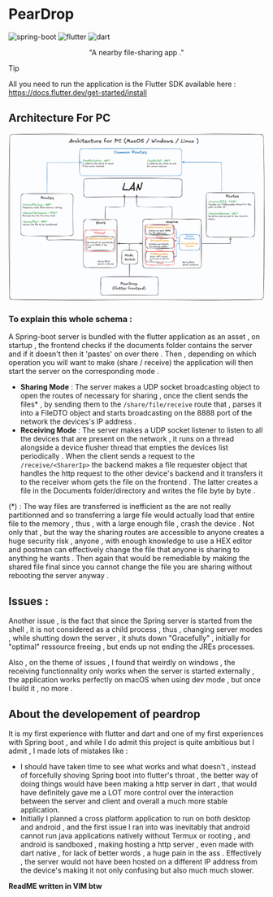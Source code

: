 # PearDrop
![spring-boot](https://img.shields.io/badge/Spring_Boot-6DB33F?style=for-the-badge&logo=spring-boot&logoColor=white)
![flutter](https://img.shields.io/badge/Flutter-00AAFF?style=for-the-badge&logo=Flutter&logoColor=white)
![dart](https://img.shields.io/badge/Dart-007FFF?style=for-the-badge&logo=Dart&logoColor=white)

<p align="center">
  "A nearby file-sharing app ."
</p>

>[!TIP]
> All you need to run the application is the Flutter SDK available here : https://docs.flutter.dev/get-started/install

## Architecture For PC   
<img src="img/Architecture.png/">
<br>

### To explain this whole schema :  
A Spring-boot server is bundled with the flutter application as an asset , on startup , the frontend checks if the documents folder contains the server and if it doesn't then it 'pastes' on over there . Then , depending on which operation you will want to make (share / receive) the application will then start the server on the corresponding mode .  
  
 - **Sharing Mode** : The server makes a UDP socket broadcasting object to open the routes of necessary for sharing , once the client sends the files* , by sending them to the ```/share/file/receive``` route that , parses it into a FileDTO object and starts broadcasting on the 8888 port of the network the devices's IP address .  
 - **Receiving Mode** : The server makes a UDP socket listener to listen to all the devices that are present on the network , it runs on a thread alongside a device flusher thread that empties the devices list periodically . When the client sends a request to the ```/receive/<SharerIp>``` the backend makes a file requester object that handles the http request to the other device's backend and it transfers it to the receiver whom gets the file on the frontend . The latter creates a file in the Documents folder/directory and writes the file byte by byte .

(*) : The way files are transferred is inefficient as the are not really partitionned and so transferring a large file would actually load that entire file to the memory , thus , with a large enough file , crash the device . Not only that , but the way the sharing routes are accessible to anyone creates a huge security risk , anyone , with enough knowledge to use a HEX editor and postman can effectively change the file that anyone is sharing  to anything he wants . Then again that would be remediable by making the shared file final since you cannot change the file you are sharing without rebooting the server anyway .


## Issues :

  Another issue , is the fact that since the Spring server is started from the shell , it is not considered as a child process , thus , changing server modes , while shutting down the server , it shuts down "Gracefully" , initially for "optimal" ressource freeing , but ends up not ending the JREs processes.   
  
Also , on the theme of issues , I found that weirdly on windows , the receiving functionnality only works when the server is started externally , the application works perfectly on macOS when using dev mode , but once I build it , no more .  

## About the developement of peardrop

It is my first experience with flutter and dart and one of my first experiences with Spring boot , and while I do admit this project is quite ambitious but I admit , I made lots of mistakes like :
 - I should have taken time to see what works and what doesn't , instead of forcefully shoving Spring boot into flutter's throat , the better way of doing things would have been making a http server in dart , that would have definitely gave me a LOT more control over the interaction between the server and client and overall a much more stable application.
 - Initially I planned a cross platform application to run on both desktop and android , and the first issue I ran into was inevitably that android cannot run java applications natively without Termux or rooting , and android is sandboxed , making hosting a http server , even made with dart native , for lack of better words , a huge pain in the ass . Effectively , the server would not have been hosted on a different IP address from the device's making it not only confusing but also much much slower.

**ReadME written in VIM btw**
